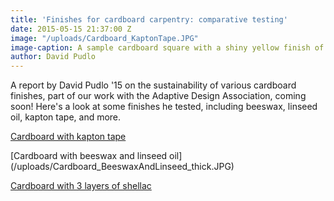 ```yaml
---
title: 'Finishes for cardboard carpentry: comparative testing'
date: 2015-05-15 21:37:00 Z
image: "/uploads/Cardboard_KaptonTape.JPG"
image-caption: A sample cardboard square with a shiny yellow finish of Kapton tape.
author: David Pudlo
---
```


A report by David Pudlo '15 on the sustainability of various cardboard finishes, part of our work with the Adaptive Design Association, coming soon! Here's a look at some finishes he tested, including beeswax, linseed oil, kapton tape, and more.

[Cardboard with kapton tape](/uploads/Cardboard_KaptonTape-cad49a.JPG)

[Cardboard with beeswax and linseed oil]
(/uploads/Cardboard_BeeswaxAndLinseed_thick.JPG)

[Cardboard with 3 layers of shellac](/uploads/Cardboard_3Shellac.JPG)




